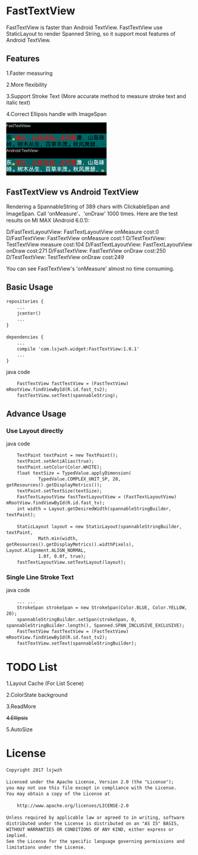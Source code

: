 # FastTextView

FastTextView is faster than Android TextView.
FastTextView use StaticLayout to render Spanned String,
so it support most features of Android TextView.


## Features
1.Faster measuring

2.More flexibility

3.Support Stroke Text
(More accurate method to measure stroke text and italic text)

4.Correct Ellipsis handle with ImageSpan

![](ellipsis.png)

## FastTextView vs Android TextView
Rendering a SpannableString of 389 chars with ClickableSpan and ImageSpan.
Call 'onMeasure'、'onDraw' 1000 times.
Here are the test results on MI MAX (Android 6.0.1):

D/FastTextLayoutView: FastTextLayoutView onMeasure cost:0
D/FastTextView: FastTextView onMeasure cost:1
D/TestTextView: TestTextView measure cost:104
D/FastTextLayoutView: FastTextLayoutView onDraw cost:271
D/FastTextView: FastTextView onDraw cost:250
D/TestTextView: TestTextView onDraw cost:249

You can see FastTextView's 'onMeasure' almost no time consuming.

## Basic Usage
```
repositories {
    ...
    jcenter()
    ...
}

dependencies {
    ...
    compile 'com.lsjwzh.widget:FastTextView:1.0.1'
    ...
}
```
java code
```
    FastTextView fastTextView = (FastTextView) mRootView.findViewById(R.id.fast_tv2);
    fastTextView.setText(spannableString);
```

## Advance Usage
### Use Layout directly
java code
```
    TextPaint textPaint = new TextPaint();
    textPaint.setAntiAlias(true);
    textPaint.setColor(Color.WHITE);
    float textSize = TypedValue.applyDimension(
            TypedValue.COMPLEX_UNIT_SP, 20, getResources().getDisplayMetrics());
    textPaint.setTextSize(textSize);
    FastTextLayoutView fastTextLayoutView = (FastTextLayoutView) mRootView.findViewById(R.id.fast_tv);
    int width = Layout.getDesiredWidth(spannableStringBuilder, textPaint);

    StaticLayout layout = new StaticLayout(spannableStringBuilder, textPaint,
            Math.min(width, getResources().getDisplayMetrics().widthPixels), Layout.Alignment.ALIGN_NORMAL,
            1.0f, 0.0f, true);
    fastTextLayoutView.setTextLayout(layout);
```

### Single Line Stroke Text
java code
```
    ... ...
    StrokeSpan strokeSpan = new StrokeSpan(Color.BLUE, Color.YELLOW, 20);
    spannableStringBuilder.setSpan(strokeSpan, 0, spannableStringBuilder.length(), Spanned.SPAN_INCLUSIVE_EXCLUSIVE);
    FastTextView fastTextView = (FastTextView) mRootView.findViewById(R.id.fast_tv2);
    fastTextView.setText(spannableStringBuilder);
```

# TODO List
1.Layout Cache (For List Scene)

2.ColorState background

3.ReadMore

<del>4.Ellipsis</del>

5.AutoSize

# License
```
Copyright 2017 lsjwzh

Licensed under the Apache License, Version 2.0 (the "License");
you may not use this file except in compliance with the License.
You may obtain a copy of the License at

    http://www.apache.org/licenses/LICENSE-2.0

Unless required by applicable law or agreed to in writing, software
distributed under the License is distributed on an "AS IS" BASIS,
WITHOUT WARRANTIES OR CONDITIONS OF ANY KIND, either express or implied.
See the License for the specific language governing permissions and
limitations under the License.
```